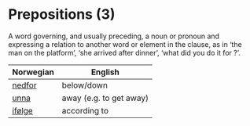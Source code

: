 # Prepositions (3)

A word governing, and usually preceding, a noun or pronoun and expressing a relation to another word or element in the clause, as in ‘the man on the platform’, ‘she arrived after dinner’, ‘what did you do it for ?’.

| Norwegian | English |
| --- | --- |
| [nedfor](https://www.ordnett.no/search?language=no&phrase=nedfor) | below/down |
| [unna](https://www.ordnett.no/search?language=no&phrase=unna) | away (e.g. to get away) |
| [ifølge](https://www.ordnett.no/search?language=no&phrase=ifølge) | according to |

